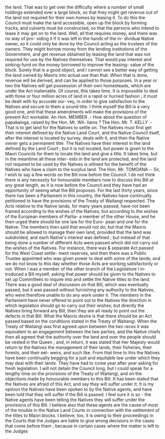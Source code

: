 the land. That was to get over the difficulty where a number of small holdings extended over a large block, so that they might get revenue out of the land not required for their own homes by leasing it. To do this the Council must make the land accessible, open up the block by forming tracks, and culverts must be constructed, so that the persons who intend to lease it may get on to the land. Well, all that requires money, and there was no way of pro- viding it if it was left in the hands of the in- dividual Native owner, so it could only be done by the Council acting as the trustees of the owners. They might borrow money from the lending institutions of the Government, and get revenue obtained by leasing the land that was not required for use by the Natives themselves. That would pay interest and sinking-fund on the money borrowed to improve the leasing- value of the block. Surely that is a good object, and I cannot see a better way of getting the land owned by Maoris into actual use than that. When that is done, revenue will be derived, and can be applied to those purposes. In a year or two the Natives will get possession of their own homesteads, which are under the Act inalienable. Of course, this takes time. It is impossible to deal with three or four million acres of land in a rapid or hurried fashion ; it must be dealt with by accurate sur- vey, in order to give satisfaction to the Natives and secure to them a sound title. I think myself the Bill is a very good one, and that these amendments will make the provisions of the present Act workable. An Hon. MEMBER .- How about the question of papakainga, raised by the Hon. Mr. Wil- liams ? The Hon. Mr. T. KELLY .- That is to get land for the Natives to settle on. The Natives must first get their interest defined by the Native Land Court, and the Native Council itself, after the interest is located by survey, deals with it, and then the Native owner gets a permanent title. The Natives have their interest in the land defined by the Land Court ; but it is not located, but power is given to the Maori Councils for them to locate the land and give a title. It takes time, but in the meantime all these inter- ests in the land are protected, and the land not required to be used by the Natives is utilised for the benefit of the Natives who have a claim to the surplus land. The Hon. Mr. TOMOANA .- Sir, I wish to say a few words on the Bill now before the Council. I do not think there is any necessity for honourable members now to discuss this Bill at any great length, as it is now before the Council and they have had an opportunity of seeing what the Bill proposes. For the last thirty years, since there has been a Parliament in this country, the Natives have continually petitioned to have the provisions of the Treaty of Waitangi respected. The Acts relative to the Native lands, for many years passed, have not been framed according to the wishes of the Natives, but according to the wishes of the European members of Parlia- a member of the other House, and he then urged there should be one law for the Euro- pean and one for the Native. The members then said that would not do; but that the Maoris should be allowed to manage their own land, provided that the land was subdivided, and each Native's interest was defined ; but instead of that being done a number of different Acts were passed which did not carry out the wishes of the Natives. For instance, there was & separate Act passed for the West Coast settle- ment reserves, and then there was a Public Trustee appointed who was given power to deal with some of the lands; and we do not know to this day whether those Acts are working satisfactorily or not. When I was a member of the other branch of the Legislature I in- troduced a Bill myself, asking that power should be given to the Natives to set up Committees to inquire into and settle the Native titles to the land. There was a good deal of discussion on that Bill, which was eventually passed, but it was passed without furnishing any authority to the Natives, who were therefore unable to do any work under it. The members in the Parliament have never offered to point out to the Natives the direction in which legislation should go to carry out their wishes; but directly the Natives bring forward any Bill, then they are all ready to point out the defects in that Bill. What the Maoris desire is that there should be an Act passed based on the conditions stated in the Treaty of Waitangi. When the Treaty of Waitangi was first agreed upon between the two races it was equivalent to an engagement between the two parties, and the Native chiefs then all agreed that the authority over the land and over the people should be vested in the Queen ; and, in return, it was stated that Her Majesty would return to the Natives the management of their lands, their fisheries, their forests, and their eel- weirs, and such like. From that time to this the Natives have been continually begging for a just and equitable law under which they may deal with their lands. They have had to come year after year asking for fresh legislation. I will not detain the Council long, but I could speak for a lengthy time on the provisions of the Treaty of Waitangi, and on the objections made by honourable members to this Bill. It has been stated that the Natives are afraid of this Act, and say they will suffer under it. It is my opinion the Natives have been spoken to by the Native agents, and have been told that they will suffer if the Bill is passed. I feel sure it is so - the Native agents have been telling the Natives they will suffer under the provisions of this Bill. I believe also that these agents are the cause of most of the trouble in the Native Land Courts in connection with the settlement of the titles to Maori blocks. I believe, too, it is owing to their proceedings in the Courts that the Judges are liable to give wrong decisions in the cases that come before them ; because in certain cases where the matter is left to the Judges 
